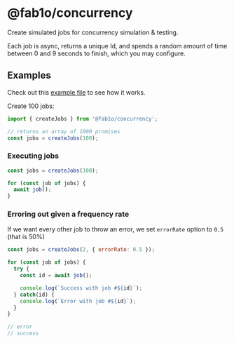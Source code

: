 # @fab1o/concurrency

Create simulated jobs for concurrency simulation & testing.

Each job is async, returns a unique Id, and spends a random amount of time between 0 and 9 seconds to finish, which you may configure.

## Examples

Check out this [example file](https://github.com/fab1o/concurrency/blob/main/examples/example.js) to see how it works.

Create 100 jobs:

```js
import { createJobs } from '@fab1o/concurrency';

// returns an array of 1000 promises
const jobs = createJobs(100);
```

### Executing jobs

```js
const jobs = createJobs(100);

for (const job of jobs) {
  await job();
}
```

### Erroring out given a frequency rate

If we want every other job to throw an error, we set `errorRate` option to `0.5` (that is 50%)

```js
const jobs = createJobs(2, { errorRate: 0.5 });

for (const job of jobs) {
  try {
    const id = await job();

    console.log(`Success with job #${id}`);
  } catch(id) {
    console.log(`Error with job #${id}`);
  }
} 

// error
// success
```
